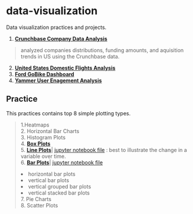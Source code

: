 # data-visualization
Data visualization practices and projects.  
1. [**Crunchbase Company Data Analysis**](https://github.com/YuexiSC/data-visualization/tree/master/crunchbase_data_analysis)  
> analyzed companies distributions, funding amounts, and aquisition trends in US using the Crunchbase data.      
2. [**United States Domestic Flights Analysis**](https://github.com/YuexiSC/data-visualization/tree/master/flights_data_visualization)   
3. [**Ford GoBike Dashboard**](https://github.com/YuexiSC/data-visualization/tree/master/ford_gobike)   
4. [**Yammer User Enagement Analysis**](https://github.com/YuexiSC/data-visualization/tree/master/Yammer-User-Engagement-Analysis)

## Practice 
This practices contains top 8 simple plotting types.  
> 1.Heatmaps  
> 2. Horizontal Bar Charts   
> 3. Histogram Plots   
> 4. [**Box Plots**](https://github.com/YuexiSC/data-visualization/blob/master/Box_Plots.ipynb)    
> 5.  [**Line Plots**](http://nbviewer.jupyter.org/github/YuexiSC/data-visualization/blob/master/Line_Plots.ipynb)| [jupyter notebook file](https://github.com/YuexiSC/data-visualization/blob/master/Line_Plots.ipynb) :    best to illustrate the change in a variable over time.  
> 6.  [**Bar Plots**](http://nbviewer.jupyter.org/github/YuexiSC/data-visualization/blob/master/Bar_Plots.ipynb)| [jupyter notebook file](https://github.com/YuexiSC/data-visualization/blob/master/Bar_Plots.ipynb)  
      <li> horizontal bar plots  
      <li> vertical bar plots  
      <li> vertical grouped bar plots  
      <li> vertical stacked bar plots   
> 7. Pie Charts  
> 8. Scatter Plots  
